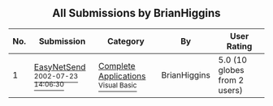 ﻿<div align="center">

## All Submissions by BrianHiggins

</div>

No.  | Submission | Category | By   | User Rating
---- | ---------- | -------- | ---- | -----------
1 | [EasyNetSend<br /><sup>2002-07-23 14:06:30</sup>](https://github.com/Planet-Source-Code/brianhiggins-easynetsend__1-37195) | [Complete Applications<br /><sup>Visual Basic</sup>](../ByCategory/complete-applications__1-27.md) | BrianHiggins | 5.0 (10 globes from 2 users)
